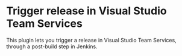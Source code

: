 # Trigger release in Visual Studio Team Services

This plugin lets you trigger a release in Visual Studio Team Services, through a post-build step in Jenkins.
